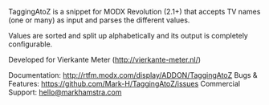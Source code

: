 TaggingAtoZ is a snippet for MODX Revolution (2.1+) that accepts TV names (one or many) as input and parses the different values.

Values are sorted and split up alphabetically and its output is completely configurable.

Developed for Vierkante Meter (http://vierkante-meter.nl/)

Documentation: 		http://rtfm.modx.com/display/ADDON/TaggingAtoZ
Bugs & Features: 	https://github.com/Mark-H/TaggingAtoZ/issues
Commercial Support:	hello@markhamstra.com